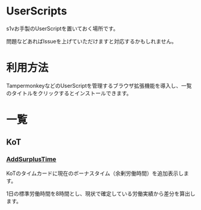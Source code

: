 # UserScripts
s1vお手製のUserScriptを置いておく場所です。

問題などあればIssueを上げていただけますと対応するかもしれません。

# 利用方法
TampermonkeyなどのUserScriptを管理するブラウザ拡張機能を導入し、一覧のタイトルをクリックするとインストールできます。

# 一覧
## KoT
### [AddSurplusTime](https://github.com/s1v/UserScripts/raw/main/KoT/AddSurplusTime.user.js)
KoTのタイムカードに現在のボーナスタイム（余剰労働時間）を追加表示します。

1日の標準労働時間を8時間とし、現状で確定している労働実績から差分を算出します。
